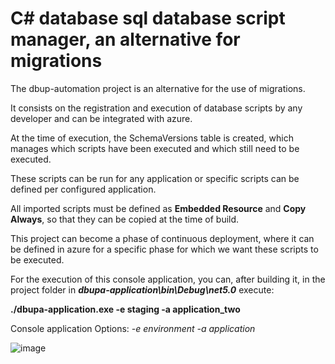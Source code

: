 # C# database sql database script manager, an alternative for migrations

The dbup-automation project is an alternative for the use of migrations.

It consists on the registration and execution of database scripts by any developer and can be integrated with azure.

At the time of execution, the SchemaVersions table is created, which manages which scripts have been executed and which still need to be executed.

These scripts can be run for any application or specific scripts can be defined per configured application.

All imported scripts must be defined as **Embedded Resource** and **Copy Always**, so that they can be copied at the time of build.

This project can become a phase of continuous deployment, where it can be defined in azure for a specific phase for which we want these scripts to be executed.



For the execution of this console application, you can, after building it, in the project folder in **_dbupa-application\bin\Debug\net5.0_** execute:

**./dbupa-application.exe -e staging -a application_two**


Console application Options:
_-e environment
-a application_


![image](https://user-images.githubusercontent.com/45755132/118337327-76f57e80-b50b-11eb-9920-d54a1bc6fa51.png)

